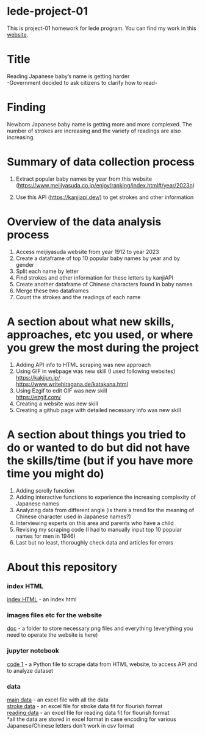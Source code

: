 # lede-project-01
This is project-01 homework for lede program.  You can find my work in this [website](https://masashiijichi.github.io/lede-project-01-website/doc/lede_project.index.html).

# Title
Reading Japanese baby’s name is getting harder
<br>
-Government decided to ask citizens to clarify how to read-


# Finding
Newborn Japanese baby name is getting more and more complexed.  The number of strokes are increasing and the variety of readings are also increasing.  

# Summary of data collection process
1. Extract popular baby names by year from this website (https://www.meijiyasuda.co.jp/enjoy/ranking/index.html#/year/2023n)


2. Use this API (https://kanjiapi.dev/) to get strokes and other information

# Overview of the data analysis process
1. Access meijiyasuda website from year 1912 to year 2023
2. Create a dataframe of top 10 popular baby names by year and by gender
3. Split each name by letter
4. Find strokes and other information for these letters by kanjiAPI
5. Create another dataframe of Chinese characters found in baby names
6. Merge these two dataframes
7. Count the strokes and the readings of each name

# A section about what new skills, approaches, etc you used, or where you grew the most during the project
1. Adding API info to HTML scraping was new approach
2. Using GIF in webpage was new skill (I used following websites)
   <br>
   https://kakijun.jp/
   <br>
   https://www.writehiragana.de/katakana.html
3. Using Ezgif to edit GIF was new skill
   <br>
   https://ezgif.com/
4. Creating a website was new skill
5. Creating a github page with detailed necessary info was new skill

# A section about things you tried to do or wanted to do but did not have the skills/time (but if you have more time you might do)
1. Adding scrolly function
2. Adding interactive functions to experience the increasing complexity of Japanese names
3. Analyzing data from different angle (is there a trend for the meaning of Chinese character used in Japanese names?)
4. Interviewing experts on this area and parents who have a child
5. Revising my scraping code (I had to manually input top 10 popular names for men in 1946)
6. Last but no least, thoroughly check data and articles for errors

# About this repository

### index HTML
[index HTML](doc/lede_project.index.html) - an index html
### images files etc for the website
[doc](doc) - a folder to store necessary png files and everything (everything you need to operate the website is here)
### jupyter notebook
[code 1](JPN_baby_name.ipynb) -  a Python file to scrape data from HTML website, to access API and to analyze dataset
### data 
[main data](data/jpnbabyname0704.xlsx) - an excel file with all the data
<br>
[stroke data](data/jpbaby_gender_stroke.xlsx) - an excel file for stroke data fit for flourish format
<br>
[reading data](data/jpbaby_gender_reading.xlsx) - an excel file for reading data fit for flourish format
<br>
*all the data are stored in excel format in case encoding for various Japanese/Chinese letters don't work in csv format
